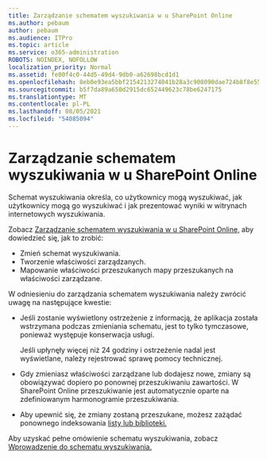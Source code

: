 ```yaml
---
title: Zarządzanie schematem wyszukiwania w u SharePoint Online
ms.author: pebaum
author: pebaum
ms.audience: ITPro
ms.topic: article
ms.service: o365-administration
ROBOTS: NOINDEX, NOFOLLOW
localization_priority: Normal
ms.assetid: fe00f4c0-44d5-49d4-9db0-a62698bcd1d1
ms.openlocfilehash: 8eb0e93ea5bbf2154213274041b28a3c908090dae724b8f8e55fa2fb05f16d86
ms.sourcegitcommit: b5f7da89a650d2915dc652449623c78be6247175
ms.translationtype: MT
ms.contentlocale: pl-PL
ms.lasthandoff: 08/05/2021
ms.locfileid: "54085094"
---
```

# <a name="manage-search-schema-in-sharepoint-online"></a>Zarządzanie schematem wyszukiwania w u SharePoint Online

Schemat wyszukiwania określa, co użytkownicy mogą wyszukiwać, jak użytkownicy mogą go wyszukiwać i jak prezentować wyniki w witrynach internetowych wyszukiwania. 

Zobacz [Zarządzanie schematem wyszukiwania w u SharePoint Online,](https://docs.microsoft.com/sharepoint/manage-search-schema) aby dowiedzieć się, jak to zrobić: 
- Zmień schemat wyszukiwania.
- Tworzenie właściwości zarządzanych.
- Mapowanie właściwości przeszukanych mapy przeszukanych na właściwości zarządzane.

W odniesieniu do zarządzania schematem wyszukiwania należy zwrócić uwagę na następujące kwestie:

- Jeśli zostanie wyświetlony ostrzeżenie  z informacją, że aplikacja została wstrzymana podczas zmieniania schematu, jest to tylko tymczasowe, ponieważ występuje konserwacja usługi. 

    Jeśli upłynęły więcej niż 24 godziny i ostrzeżenie nadal jest wyświetlane, należy rejestrować sprawę pomocy technicznej.
- Gdy zmieniasz właściwości zarządzane lub dodajesz nowe, zmiany są obowiązywać dopiero po ponownej przeszukiwaniu zawartości. W SharePoint Online przeszukiwanie jest automatycznie oparte na zdefiniowanym harmonogramie przeszukiwania.
- Aby upewnić się, że zmiany zostaną przeszukane, możesz zażądać ponownego indeksowania [listy lub biblioteki.](https://docs.microsoft.com/sharepoint/manage-search-schema#request-re-indexing-of-a-document-library-or-list) 

Aby uzyskać pełne omówienie schematu wyszukiwania, zobacz [Wprowadzenie do schematu wyszukiwania.](https://blogs.technet.microsoft.com/tothesharepoint/2012/11/25/introducing-search-schema-for-sharepoint-2013/) 


